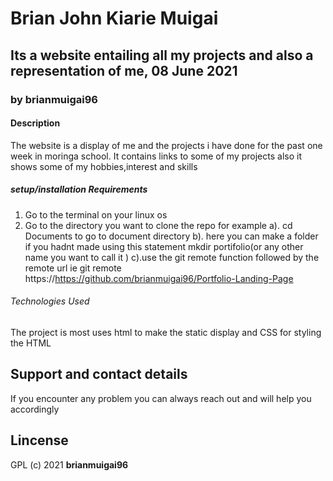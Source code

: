 # Brian John Kiarie Muigai

## Its a website entailing all my projects and also a representation of me, 08 June 2021

### by **brianmuigai96**

#### Description
The website is a display of me and the projects i have done for the past one week in moringa school. It contains links to some of my projects also it shows some of my hobbies,interest and skills

##### setup/installation Requirements
1. Go to the terminal on your linux os
2. Go to the directory you want to clone the repo for example
     a). cd Documents to go to document directory
     b). here you can make a folder if you hadnt made using this statement mkdir portifolio(or any other name you want to call it )
     c).use the git remote function followed by the remote url ie git remote https://https://github.com/brianmuigai96/Portfolio-Landing-Page

###### Technologies Used
The project is most uses html to make the static display and CSS for styling the HTML

## Support and contact details
If you encounter any problem you can always reach out and will help you accordingly

## Lincense
GPL (c) 2021 **brianmuigai96**
